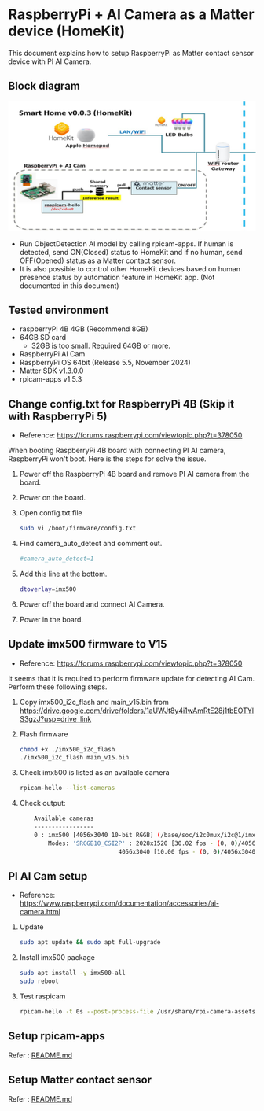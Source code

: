 # RaspberryPi + AI Camera as a Matter device (HomeKit)

This document explains how to setup RaspberryPi as Matter contact sensor device with PI AI Camera.

## Block diagram

![Block Diagram](./resources/block_diagram.PNG.jpg)

- Run ObjectDetection AI model by calling rpicam-apps. If human is detected, send ON(Closed) status to HomeKit and if no human, send OFF(Opened) status as a Matter contact sensor.
- It is also possible to control other HomeKit devices based on human presence status by automation feature in HomeKit app. (Not documented in this document)

## Tested environment

- raspberryPi 4B 4GB (Recommend 8GB)
- 64GB SD card
  - 32GB is too small. Required 64GB or more.
- RaspberryPi AI Cam
- RaspberryPi OS 64bit (Release 5.5, November 2024)
- Matter SDK v1.3.0.0
- rpicam-apps v1.5.3

## Change config.txt for RaspberryPi 4B (Skip it with RaspberryPi 5)

- Reference: https://forums.raspberrypi.com/viewtopic.php?t=378050

When booting RaspberryPi 4B board with connecting PI AI camera, RaspberryPi won't boot. Here is the steps for solve the issue.

1. Power off the RaspberryPi 4B board and remove PI AI camera from the board.
2. Power on the board.
3. Open config.txt file

    ```bash
    sudo vi /boot/firmware/config.txt
    ```

4. Find camera_auto_detect and comment out.

    ```bash
    #camera_auto_detect=1
    ```

5. Add this line at the bottom.

    ```bash
    dtoverlay=imx500
    ````

6. Power off the board and connect AI Camera.
7. Power in the board.

## Update imx500 firmware to V15

- Reference: https://forums.raspberrypi.com/viewtopic.php?t=378050

It seems that it is required to perform firmware update for detecting AI Cam. Perform these following steps.

1. Copy imx500_i2c_flash and main_v15.bin from https://drive.google.com/drive/folders/1aUWJt8y4i1wAmRtE28j1tbEOTYlS3gzJ?usp=drive_link

2. Flash firmware

    ```bash
    chmod +x ./imx500_i2c_flash
    ./imx500_i2c_flash main_v15.bin
    ```

3. Check imx500 is listed as an available camera

    ```bash
    rpicam-hello --list-cameras
    ```

4. Check output:

    ```bash
        Available cameras
        -----------------
        0 : imx500 [4056x3040 10-bit RGGB] (/base/soc/i2c0mux/i2c@1/imx500@1a)
            Modes: 'SRGGB10_CSI2P' : 2028x1520 [30.02 fps - (0, 0)/4056x3040 crop]
                                4056x3040 [10.00 fps - (0, 0)/4056x3040 crop]
    ```

## PI AI Cam setup

- Reference: https://www.raspberrypi.com/documentation/accessories/ai-camera.html

1. Update

    ```bash
    sudo apt update && sudo apt full-upgrade
    ```

2. Install imx500 package

    ```bash
    sudo apt install -y imx500-all
    sudo reboot
    ```

3. Test raspicam

    ```bash
    rpicam-hello -t 0s --post-process-file /usr/share/rpi-camera-assets/imx500_mobilenet_ssd.json --viewfinder-width 1920 --viewfinder-height 1080 --framerate 30
    ```

## Setup rpicam-apps

Refer : [README.md](./rpicam-apps/README.md)

## Setup Matter contact sensor

Refer : [README.md](./connectedhomeip//README.md)
